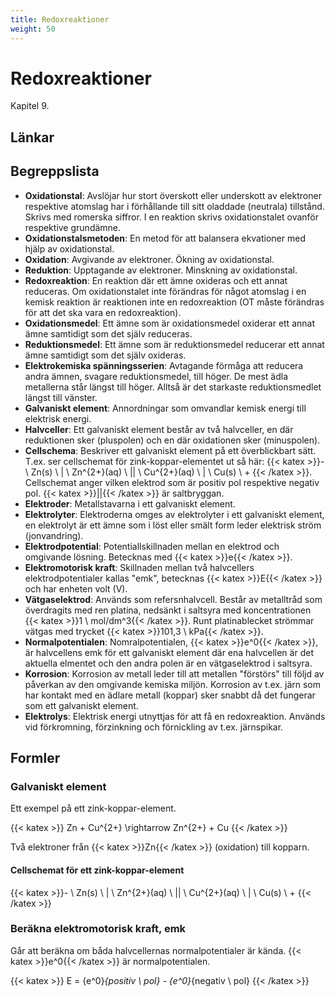 ```yaml
---
title: Redoxreaktioner
weight: 50
---
```


# Redoxreaktioner

Kapitel 9.

## Länkar

## Begreppslista

* **Oxidationstal**: Avslöjar hur stort överskott eller underskott av elektroner respektive atomslag har i förhållande till sitt oladdade (neutrala) tillstånd. Skrivs med romerska siffror. I en reaktion skrivs oxidationstalet ovanför respektive grundämne.
* **Oxidationstalsmetoden**: En metod för att balansera ekvationer med hjälp av oxidationstal.
* **Oxidation**: Avgivande av elektroner. Ökning av oxidationstal.
* **Reduktion**: Upptagande av elektroner. Minskning av oxidationstal.
* **Redoxreaktion**: En reaktion där ett ämne oxideras och ett annat reduceras. Om oxidationstalet inte förändras för något atomslag i en kemisk reaktion är reaktionen inte en redoxreaktion (OT måste förändras för att det ska vara en redoxreaktion).
* **Oxidationsmedel**: Ett ämne som är oxidationsmedel oxiderar ett annat ämne samtidigt som det själv reduceras.
* **Reduktionsmedel**: Ett ämne som är reduktionsmedel reducerar ett annat ämne samtidigt som det själv oxideras.
* **Elektrokemiska spänningsserien**: Avtagande förmåga att reducera andra ämnen, svagare reduktionsmedel, till höger. De mest ädla metallerna står längst till höger. Alltså är det starkaste reduktionsmedlet längst till vänster.
* **Galvaniskt element**: Annordningar som omvandlar kemisk energi till elektrisk energi.
* **Halvceller**: Ett galvaniskt element består av två halvceller, en där reduktionen sker (pluspolen) och en där oxidationen sker (minuspolen).
* **Cellschema**: Beskriver ett galvaniskt element på ett överblickbart sätt. T.ex. ser cellschemat för zink-koppar-elementet ut så här: {{< katex >}}- \ Zn(s) \ | \ Zn^{2+}(aq) \ || \ Cu^{2+}(aq) \ | \ Cu(s) \ + {{< /katex >}}. Cellschemat anger vilken elektrod som är positiv pol respektive negativ pol. {{< katex >}}||{{< /katex >}} är saltbryggan.
* **Elektroder**: Metallstavarna i ett galvaniskt element.
* **Elektrolyter**: Elektroderna omges av elektrolyter i ett galvaniskt element, en elektrolyt är ett ämne som i löst eller smält form leder elektrisk ström (jonvandring).
* **Elektrodpotential**: Potentiallskillnaden mellan en elektrod och omgivande lösning. Betecknas med {{< katex >}}e{{< /katex >}}.
* **Elektromotorisk kraft**: Skillnaden mellan två halvcellers elektrodpotentialer kallas "emk", betecknas {{< katex >}}E{{< /katex >}} och har enheten volt (V).
* **Vätgaselektrod**: Används som refersnhalvcell. Består av metalltråd som överdragits med ren platina, nedsänkt i saltsyra med koncentrationen {{< katex >}}1 \ mol/dm^3{{< /katex >}}. Runt platinablecket strömmar vätgas med trycket {{< katex >}}101,3 \ kPa{{< /katex >}}.
* **Normalpotentialen**: Nomralpotentialen, {{< katex >}}e^0{{< /katex >}}, är halvcellens emk för ett galvaniskt element där ena halvcellen är det aktuella elmentet och den andra polen är en vätgaselektrod i saltsyra.
* **Korrosion**: Korrosion av metall leder till att metallen "förstörs" till följd av påverkan av den omgivande kemiska miljön. Korrosion av t.ex. järn som har kontakt med en ädlare metall (koppar) sker snabbt då det fungerar som ett galvaniskt element.
* **Elektrolys**: Elektrisk energi utnyttjas för att få en redoxreaktion. Används vid förkromning, förzinkning och förnickling av t.ex. järnspikar.

## Formler

### Galvaniskt element

Ett exempel på ett zink-koppar-element.

{{< katex >}}
Zn + Cu^{2+} \rightarrow Zn^{2+} + Cu
{{< /katex >}}

Två elektroner från {{< katex >}}Zn{{< /katex >}} (oxidation) till kopparn.

#### Cellschemat för ett zink-koppar-element

{{< katex >}}- \ Zn(s) \ | \ Zn^{2+}(aq) \ || \ Cu^{2+}(aq) \ | \ Cu(s) \ + {{< /katex >}}

### Beräkna elektromotorisk kraft, emk

Går att beräkna om båda halvcellernas normalpotentialer är kända. {{< katex >}}e^0{{< /katex >}} är normalpotentialen.

{{< katex >}}
E = {e^0}_{positiv \ pol} - {e^0}_{negativ \ pol}
{{< /katex >}}

